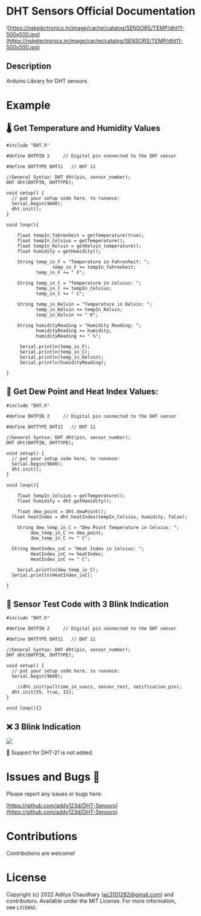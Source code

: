 # DHT Sensors Official Documentation


![https://nskelectronics.in/image/cache/catalog/SENSORS/TEMP/dht11-500x500.jpg](https://nskelectronics.in/image/cache/catalog/SENSORS/TEMP/dht11-500x500.jpg)

## Description
Arduino Library for DHT sensors.

# Example

## 🌡️ Get Temperature and Humidity Values

```arduino
#include "DHT.h"

#define DHTPIN 2     // Digital pin connected to the DHT sensor

#define DHTTYPE DHT11   // DHT 11

//General Syntax: DHT dht(pin, sensor_number);
DHT dht(DHTPIN, DHTTYPE);

void setup() {
  // put your setup code here, to runonce:
  Serial.begin(9600);
  dht.init();
}

void loop(){

	float tempIn_fahrenheit = getTemperature(true); 
	float tempIn_Celsius = getTemperature();
	float tempIn_Kelvin = getKelvin_temperature();
	float humidity = getHumidity();

	String temp_in_F = "Temperature in Fahrenheit: ";
				 temp_in_F += tempIn_fahrenheit;
	       temp_in_F += " F";

	String temp_in_C = "Temperature in Celsius: ";
	       temp_in_C += tempIn_Celsius;
	       temp_in_C += " C";
	
	String temp_in_Kelvin = "Temperature in Kelvin: ";
	       temp_in_Kelvin += tempIn_Kelvin;
	       temp_in_Kelvin += " K";

	String humidityReading = "Humidity Reading: ";
	       humidityReading += humidity;
	       humidityReading += " %";

	 Serial.println(temp_in_F);
	 Serial.println(temp_in_C);
	 Serial.println(temp_in_Kelvin);
	 Serial.println(humidityReading);

}
```

## 🥵 Get Dew Point and Heat Index Values:

```arduino
#include "DHT.h"

#define DHTPIN 2     // Digital pin connected to the DHT sensor

#define DHTTYPE DHT11   // DHT 11

//General Syntax: DHT dht(pin, sensor_number);
DHT dht(DHTPIN, DHTTYPE);

void setup() {
  // put your setup code here, to runonce:
  Serial.begin(9600);
  dht.init();
}

void loop(){

	float tempIn_Celsius = getTemperature();
	float humidity = dht.getHumidity();

	float dew_point = dht.dewPoint();   
  float heatIndex = dht.heatIndex(tempIn_Celsius, humidity, false);

	String dew_temp_in_C = "Dew Point Temperature in Celsius: ";
         dew_temp_in_C += dew_point;
         dew_temp_in_C += " C";

  String HeatIndex_inC = "Heat Index in Celsius: ";
         HeatIndex_inC += heatIndex;
         HeatIndex_inC += " C";

	Serial.println(dew_temp_in_C);
  Serial.println(HeatIndex_inC);

}
```

## 🧪 Sensor Test Code with 3 Blink Indication

```arduino
#include "DHT.h"

#define DHTPIN 2     // Digital pin connected to the DHT sensor

#define DHTTYPE DHT11   // DHT 11

//General Syntax: DHT dht(pin, sensor_number);
DHT dht(DHTPIN, DHTTYPE);

void setup() {
  // put your setup code here, to runonce:
  Serial.begin(9600);

	//dht.init(pulltime_in_usecs, sensor_test, notification_pin);
  dht.init(55, true, 13);
}

void loop(){}
```

## ❌ 3 Blink Indication

![](https://github.com/addy123d/DHT-Sensors/blob/main/assets/sensor_test.gif)

<aside>
🔴 Support for DHT-21 is not added.

</aside>

# Issues and Bugs 🐛

Please report any issues or bugs here:

[https://github.com/addy123d/DHT-Sensors](https://github.com/addy123d/DHT-Sensors)

# Contributions

Contributions are welcome!

# License

Copyright (c) 2022 Aditya Chaudhary (ac3101282@gmail.com) and contributors. Available under the MIT License. For more information, see `LICENSE`.